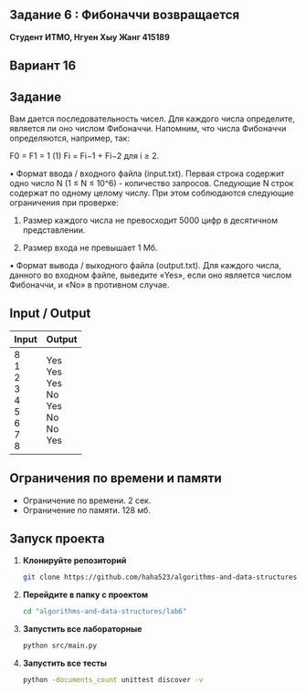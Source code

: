 ## Задание 6 : Фибоначчи возвращается
 

**Студент ИТМО,  Нгуен Хыу Жанг  415189**  

## Вариант 16

## Задание

Вам дается последовательность чисел. Для каждого числа определите, является ли оно числом Фибоначчи. Напомним, что числа Фибоначчи определяются, например, так:

F0 = F1 = 1 (1)
Fi = Fi−1 + Fi−2 для i ≥ 2.

• Формат ввода / входного файла (input.txt). Первая строка содержит одно число N (1 ≤ N ≤ 10^6) - количество запросов. Следующие N строк содержат по одному целому числу. При этом соблюдаются следующие ограничения при проверке:

1. Размер каждого числа не превосходит 5000 цифр в десятичном представлении.

2. Размер входа не превышает 1 Мб.

• Формат вывода / выходного файла (output.txt). Для каждого числа, данного во входном файле, выведите «Yes», если оно является числом Фибоначчи, и «No» в противном случае.

  
## Input / Output 


| Input                                             | Output                                                   |   
|---------------------------------------------------|----------------------------------------------------------|
| 8<br/>1<br/>2<br/>3<br/>4<br/>5<br/>6<br/>7<br/>8 | Yes<br/>Yes<br/>Yes<br/>No<br/>Yes<br/>No<br/>No<br/>Yes |



## Ограничения по времени и памяти

- Ограничение по времени. 2 сек.
- Ограничение по памяти. 128 мб.


## Запуск проекта
1. **Клонируйте репозиторий**
   ```bash
   git clone https://github.com/haha523/algorithms-and-data-structures.git
   ```
2. **Перейдите в папку с проектом**
   ```bash
   cd "algorithms-and-data-structures/lab6"
   ```
3. **Запустить все лабораторные**
    ```bash
   python src/main.py
   ```
4. **Запустить все тесты**
    ```bash
   python -documents_count unittest discover -v
   ```


